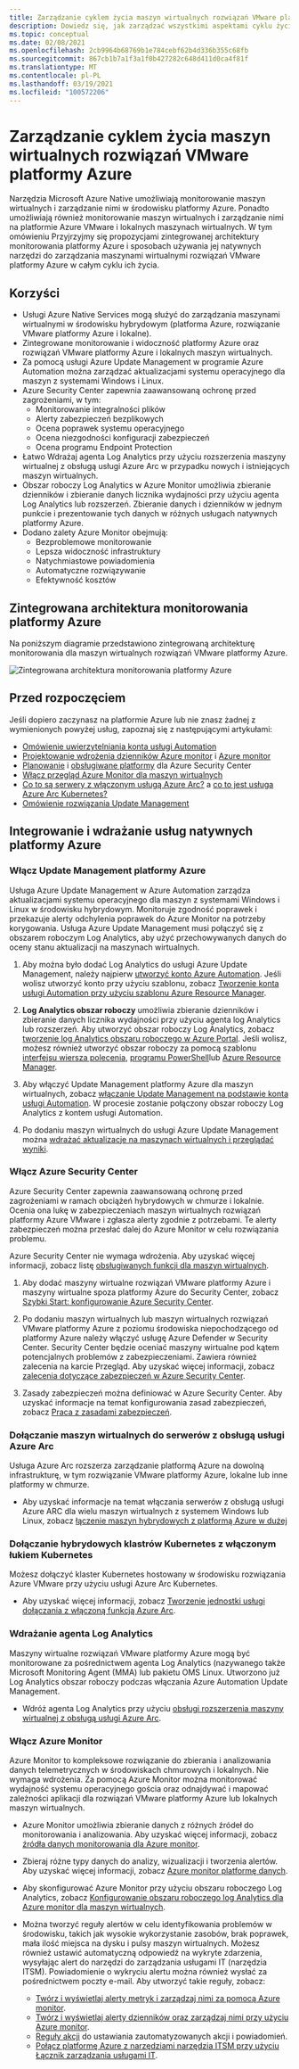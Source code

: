 ```yaml
---
title: Zarządzanie cyklem życia maszyn wirtualnych rozwiązań VMware platformy Azure
description: Dowiedz się, jak zarządzać wszystkimi aspektami cyklu życia maszyn wirtualnych rozwiązań VMware platformy Azure przy użyciu narzędzi Microsoft Azure natywnych.
ms.topic: conceptual
ms.date: 02/08/2021
ms.openlocfilehash: 2cb9964b68769b1e784cebf62b4d336b355c68fb
ms.sourcegitcommit: 867cb1b7a1f3a1f0b427282c648d411d0ca4f81f
ms.translationtype: MT
ms.contentlocale: pl-PL
ms.lasthandoff: 03/19/2021
ms.locfileid: "100572206"
---
```

# <a name="lifecycle-management-of-azure-vmware-solution-vms"></a>Zarządzanie cyklem życia maszyn wirtualnych rozwiązań VMware platformy Azure

Narzędzia Microsoft Azure Native umożliwiają monitorowanie maszyn wirtualnych i zarządzanie nimi w środowisku platformy Azure. Ponadto umożliwiają również monitorowanie maszyn wirtualnych i zarządzanie nimi na platformie Azure VMware i lokalnych maszynach wirtualnych. W tym omówieniu Przyjrzyjmy się propozycjami zintegrowanej architektury monitorowania platformy Azure i sposobach używania jej natywnych narzędzi do zarządzania maszynami wirtualnymi rozwiązań VMware platformy Azure w całym cyklu ich życia.

## <a name="benefits"></a>Korzyści

- Usługi Azure Native Services mogą służyć do zarządzania maszynami wirtualnymi w środowisku hybrydowym (platforma Azure, rozwiązanie VMware platformy Azure i lokalne).
- Zintegrowane monitorowanie i widoczność platformy Azure oraz rozwiązań VMware platformy Azure i lokalnych maszyn wirtualnych.
- Za pomocą usługi Azure Update Management w programie Azure Automation można zarządzać aktualizacjami systemu operacyjnego dla maszyn z systemami Windows i Linux. 
- Azure Security Center zapewnia zaawansowaną ochronę przed zagrożeniami, w tym:
    - Monitorowanie integralności plików
    - Alerty zabezpieczeń bezplikowych
    - Ocena poprawek systemu operacyjnego
    - Ocena niezgodności konfiguracji zabezpieczeń
    - Ocena programu Endpoint Protection 
- Łatwo Wdrażaj agenta Log Analytics przy użyciu rozszerzenia maszyny wirtualnej z obsługą usługi Azure Arc w przypadku nowych i istniejących maszyn wirtualnych. 
- Obszar roboczy Log Analytics w Azure Monitor umożliwia zbieranie dzienników i zbieranie danych licznika wydajności przy użyciu agenta Log Analytics lub rozszerzeń. Zbieranie danych i dzienników w jednym punkcie i prezentowanie tych danych w różnych usługach natywnych platformy Azure. 
- Dodano zalety Azure Monitor obejmują: 
    - Bezproblemowe monitorowanie 
    - Lepsza widoczność infrastruktury 
    - Natychmiastowe powiadomienia 
    - Automatyczne rozwiązywanie 
    - Efektywność kosztów 

## <a name="integrated-azure-monitoring-architecture"></a>Zintegrowana architektura monitorowania platformy Azure

Na poniższym diagramie przedstawiono zintegrowaną architekturę monitorowania dla maszyn wirtualnych rozwiązań VMware platformy Azure.

![Zintegrowana architektura monitorowania platformy Azure](media/lifecycle-management-azure-vmware-solutions-virtual-machines/integrated-azure-monitoring-architecture.png)

## <a name="before-you-start"></a>Przed rozpoczęciem

Jeśli dopiero zaczynasz na platformie Azure lub nie znasz żadnej z wymienionych powyżej usług, zapoznaj się z następującymi artykułami:

- [Omówienie uwierzytelniania konta usługi Automation](../automation/automation-security-overview.md)
- [Projektowanie wdrożenia dzienników Azure monitor](../azure-monitor/logs/design-logs-deployment.md) i [Azure monitor](../azure-monitor/overview.md)
- [Planowanie](../security-center/security-center-planning-and-operations-guide.md) i [obsługiwane platformy](../security-center/security-center-os-coverage.md) dla Azure Security Center
- [Włącz przegląd Azure Monitor dla maszyn wirtualnych](../azure-monitor/vm/vminsights-enable-overview.md)
- [Co to są serwery z włączonym usługą Azure Arc?](../azure-arc/servers/overview.md) a [co to jest usługa Azure Arc Kubernetes?](../azure-arc/kubernetes/overview.md)
- [Omówienie rozwiązania Update Management](../automation/update-management/overview.md)

## <a name="integrating-and-deploying-azure-native-services"></a>Integrowanie i wdrażanie usług natywnych platformy Azure

### <a name="enable-azure-update-management"></a>Włącz Update Management platformy Azure

Usługa Azure Update Management w Azure Automation zarządza aktualizacjami systemu operacyjnego dla maszyn z systemami Windows i Linux w środowisku hybrydowym. Monitoruje zgodność poprawek i przekazuje alerty odchylenia poprawek do Azure Monitor na potrzeby korygowania. Usługa Azure Update Management musi połączyć się z obszarem roboczym Log Analytics, aby użyć przechowywanych danych do oceny stanu aktualizacji na maszynach wirtualnych.

1.  Aby można było dodać Log Analytics do usługi Azure Update Management, należy najpierw [utworzyć konto Azure Automation](../automation/automation-create-standalone-account.md). Jeśli wolisz utworzyć konto przy użyciu szablonu, zobacz [Tworzenie konta usługi Automation przy użyciu szablonu Azure Resource Manager](../automation/quickstart-create-automation-account-template.md).

2. **Log Analytics obszar roboczy** umożliwia zbieranie dzienników i zbieranie danych licznika wydajności przy użyciu agenta log Analytics lub rozszerzeń. Aby utworzyć obszar roboczy Log Analytics, zobacz [tworzenie log Analytics obszaru roboczego w Azure Portal](../azure-monitor/logs/quick-create-workspace.md). Jeśli wolisz, możesz również utworzyć obszar roboczy za pomocą szablonu [interfejsu wiersza polecenia](../azure-monitor/logs/quick-create-workspace-cli.md), [programu PowerShell](../azure-monitor/logs/powershell-workspace-configuration.md)lub [Azure Resource Manager](../azure-monitor/logs/resource-manager-workspace.md).

3. Aby włączyć Update Management platformy Azure dla maszyn wirtualnych, zobacz [włączanie Update Management na podstawie konta usługi Automation](../automation/update-management/enable-from-automation-account.md). W procesie zostanie połączony obszar roboczy Log Analytics z kontem usługi Automation. 
 
4. Po dodaniu maszyn wirtualnych do usługi Azure Update Management można [wdrażać aktualizacje na maszynach wirtualnych i przeglądać wyniki](../automation/update-management/deploy-updates.md). 

### <a name="enable-azure-security-center"></a>Włącz Azure Security Center

Azure Security Center zapewnia zaawansowaną ochronę przed zagrożeniami w ramach obciążeń hybrydowych w chmurze i lokalnie. Ocenia ona lukę w zabezpieczeniach maszyn wirtualnych rozwiązań platformy Azure VMware i zgłasza alerty zgodnie z potrzebami. Te alerty zabezpieczeń można przesłać dalej do Azure Monitor w celu rozwiązania problemu.

Azure Security Center nie wymaga wdrożenia. Aby uzyskać więcej informacji, zobacz listę [obsługiwanych funkcji dla maszyn wirtualnych](../security-center/security-center-services.md).

1. Aby dodać maszyny wirtualne rozwiązań VMware platformy Azure i maszyny wirtualne spoza platformy Azure do Security Center, zobacz [Szybki Start: konfigurowanie Azure Security Center](../security-center/security-center-get-started.md). 

2. Po dodaniu maszyn wirtualnych lub maszyn wirtualnych rozwiązań VMware platformy Azure z poziomu środowiska niepochodzącego od platformy Azure należy włączyć usługę Azure Defender w Security Center. Security Center będzie oceniać maszyny wirtualne pod kątem potencjalnych problemów z zabezpieczeniami. Zawiera również zalecenia na karcie Przegląd. Aby uzyskać więcej informacji, zobacz [zalecenia dotyczące zabezpieczeń w Azure Security Center](../security-center/security-center-recommendations.md).

3. Zasady zabezpieczeń można definiować w Azure Security Center. Aby uzyskać informacje na temat konfigurowania zasad zabezpieczeń, zobacz [Praca z zasadami zabezpieczeń](../security-center/tutorial-security-policy.md).

### <a name="onboard-vms-to-azure-arc-enabled-servers"></a>Dołączanie maszyn wirtualnych do serwerów z obsługą usługi Azure Arc

Usługa Azure Arc rozszerza zarządzanie platformą Azure na dowolną infrastrukturę, w tym rozwiązanie VMware platformy Azure, lokalne lub inne platformy w chmurze.

- Aby uzyskać informacje na temat włączania serwerów z obsługą usługi Azure ARC dla wielu maszyn wirtualnych z systemem Windows lub Linux, zobacz [łączenie maszyn hybrydowych z platformą Azure w dużej](../azure-arc/servers/onboard-service-principal.md)

### <a name="onboard-hybrid-kubernetes-clusters-with-arc-enabled-kubernetes"></a>Dołączanie hybrydowych klastrów Kubernetes z włączonym łukiem Kubernetes

Możesz dołączyć klaster Kubernetes hostowany w środowisku rozwiązania Azure VMware przy użyciu usługi Azure Arc Kubernetes. 

- Aby uzyskać więcej informacji, zobacz [Tworzenie jednostki usługi dołączania z włączoną funkcją Azure Arc](../azure-arc/kubernetes/create-onboarding-service-principal.md).

### <a name="deploy-the-log-analytics-agent"></a>Wdrażanie agenta Log Analytics

Maszyny wirtualne rozwiązań VMware platformy Azure mogą być monitorowane za pośrednictwem agenta Log Analytics (nazywanego także Microsoft Monitoring Agent (MMA) lub pakietu OMS Linux. Utworzono już Log Analytics obszar roboczy podczas włączania Azure Automation Update Management.

- Wdróż agenta Log Analytics przy użyciu [obsługi rozszerzenia maszyny wirtualnej z obsługą usługi Azure Arc](../azure-arc/servers/manage-vm-extensions.md).

### <a name="enable-azure-monitor"></a>Włącz Azure Monitor

Azure Monitor to kompleksowe rozwiązanie do zbierania i analizowania danych telemetrycznych w środowiskach chmurowych i lokalnych. Nie wymaga wdrożenia. Za pomocą Azure Monitor można monitorować wydajność systemu operacyjnego gościa oraz odnajdywać i mapować zależności aplikacji dla rozwiązań VMware platformy Azure lub lokalnych maszyn wirtualnych.

- Azure Monitor umożliwia zbieranie danych z różnych źródeł do monitorowania i analizowania. Aby uzyskać więcej informacji, zobacz [źródła danych monitorowania dla Azure monitor](../azure-monitor/agents/data-sources.md).

- Zbieraj różne typy danych do analizy, wizualizacji i tworzenia alertów. Aby uzyskać więcej informacji, zobacz [Azure monitor platformę danych](../azure-monitor/data-platform.md).

- Aby skonfigurować Azure Monitor przy użyciu obszaru roboczego Log Analytics, zobacz [Konfigurowanie obszaru roboczego log Analytics dla Azure monitor dla maszyn wirtualnych](../azure-monitor/vm/vminsights-configure-workspace.md).

- Można tworzyć reguły alertów w celu identyfikowania problemów w środowisku, takich jak wysokie wykorzystanie zasobów, brak poprawek, mała ilość miejsca na dysku i pulsy maszyn wirtualnych. Możesz również ustawić automatyczną odpowiedź na wykryte zdarzenia, wysyłając alert do narzędzi do zarządzania usługami IT (narzędzia ITSM). Powiadomienie o wykryciu alertu można również wysłać za pośrednictwem poczty e-mail. Aby utworzyć takie reguły, zobacz:
    - [Twórz i wyświetlaj alerty metryk i zarządzaj nimi za pomocą Azure monitor](../azure-monitor/alerts/alerts-metric.md).
    - [Twórz i wyświetlaj alerty dzienników oraz zarządzaj nimi przy użyciu Azure monitor](../azure-monitor/alerts/alerts-log.md).
    - [Reguły akcji](../azure-monitor/alerts/alerts-action-rules.md) do ustawiania zautomatyzowanych akcji i powiadomień.
    - [Połącz platformę Azure z narzędziami narzędzia ITSM przy użyciu Łącznik zarządzania usługami IT](../azure-monitor/alerts/itsmc-overview.md).
